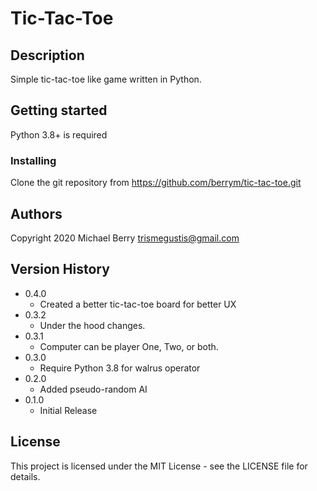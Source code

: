 # Tic-Tac-Toe

## Description

Simple tic-tac-toe like game written in Python.

## Getting started

Python 3.8+ is required

### Installing

Clone the git repository from https://github.com/berrym/tic-tac-toe.git

## Authors

Copyright 2020
Michael Berry <trismegustis@gmail.com>

## Version History
* 0.4.0
    * Created a better tic-tac-toe board for better UX
* 0.3.2
    * Under the hood changes.
* 0.3.1
    * Computer can be player One, Two, or both.
* 0.3.0
    * Require Python 3.8 for walrus operator
* 0.2.0
    * Added pseudo-random AI
* 0.1.0
    * Initial Release

## License

This project is licensed under the MIT License - see the LICENSE file for details.
